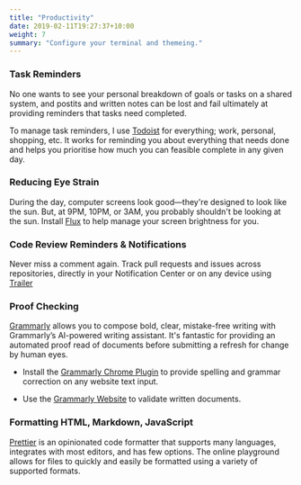 ```yaml
---
title: "Productivity"
date: 2019-02-11T19:27:37+10:00
weight: 7
summary: "Configure your terminal and themeing."
---
```


### Task Reminders

No one wants to see your personal breakdown of goals or tasks on a shared system, and postits and written notes can be lost and fail ultimately at providing reminders that tasks need completed.

To manage task reminders, I use [Todoist](https://todoist.com/app) for everything; work, personal, shopping, etc. It works for reminding you about everything that needs done and helps you prioritise how much you can feasible complete in any given day.

### Reducing Eye Strain

During the day, computer screens look good—they're designed to look like the sun. But, at 9PM, 10PM, or 3AM, you probably shouldn't be looking at the sun. Install [Flux](https://justgetflux.com/) to help manage your screen brightness for you.

### Code Review Reminders & Notifications

Never miss a comment again. Track pull requests and issues across repositories, directly in your Notification Center or on any device using [Trailer](http://ptsochantaris.github.io/trailer/)

### Proof Checking

[Grammarly](https://www.grammarly.com) allows you to compose bold, clear, mistake-free writing with Grammarly’s AI-powered writing assistant. It's fantastic for providing an automated proof read of documents before submitting a refresh for change by human eyes.

- Install the [Grammarly Chrome Plugin](https://chrome.google.com/webstore/detail/grammarly-for-chrome/kbfnbcaeplbcioakkpcpgfkobkghlhen?hl=en) to provide spelling and grammar correction on any website text input.

- Use the [Grammarly Website](https://app.grammarly.com/) to validate written documents.

### Formatting HTML, Markdown, JavaScript

[Prettier](https://prettier.io/playground) is an opinionated code formatter that supports many languages, integrates with most editors, and has few options. The online playground allows for files to quickly and easily be formatted using a variety of supported formats.
